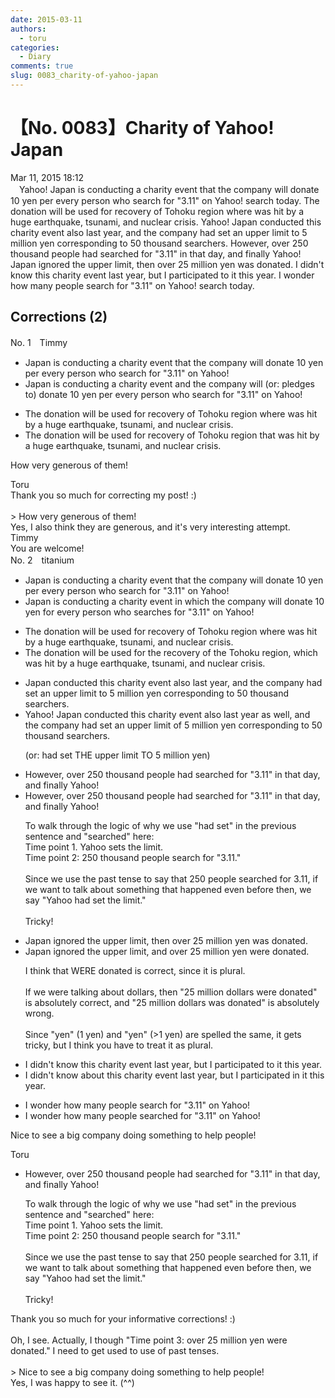 ```yaml
---
date: 2015-03-11
authors:
  - toru
categories:
  - Diary
comments: true
slug: 0083_charity-of-yahoo-japan
---
```


# 【No. 0083】Charity of Yahoo! Japan
<div class="date">Mar 11, 2015 18:12</div>
<div id="post"><div id="body_show_ori">
　Yahoo! Japan is conducting a charity event that the company will donate 10 yen per every person who search for "3.11" on Yahoo! search today. The donation will be used for recovery of Tohoku region where was hit by a huge earthquake, tsunami, and nuclear crisis. Yahoo! Japan conducted this charity event also last year, and the company had set an upper limit to 5 million yen corresponding to 50 thousand searchers. However, over 250 thousand people had searched for "3.11" in that day, and finally Yahoo! Japan ignored the upper limit, then over 25 million yen was donated. I didn't know this charity event last year, but I participated to it this year. I wonder how many people search for "3.11" on Yahoo! search today.
</div></div>

<!-- more -->


## Corrections (2)
<div id="block"><div class="first_name"> No. 1　<span class="just_name">Timmy</span></div><div id="block2">
<ul class="correction_field">
<li class="incorrect">Japan is conducting a charity event that the company will donate 10 yen per every person who search for "3.11" on Yahoo!</li>
<li class="corrected correct">
Japan is conducting a charity event <span class="f_blue">and</span> the company will (or: <span class="f_blue">pledges to</span>) donate 10 yen per every person who search for "3.11" on Yahoo!
</li>
</ul>
<ul class="correction_field">
<li class="incorrect">The donation will be used for recovery of Tohoku region where was hit by a huge earthquake, tsunami, and nuclear crisis.</li>
<li class="corrected correct">
The donation will be used for recovery of Tohoku region <span class="f_blue">that</span> was hit by a huge earthquake, tsunami, and nuclear crisis.
</li>
</ul>
<p class="comment_small">
 How very generous of them!
</p>

</div><div class="name"><span class="just_name">Toru</span><br>
Thank you so much for correcting my post! :)<br/><br/>&gt; How very generous of them!<br/>Yes, I also think they are generous, and it's very interesting attempt.
</div>
<div class="name"><span class="just_name">Timmy</span><br>
You are welcome!
</div>
</div>
<div id="block"><div class="first_name"> No. 2　<span class="just_name">titanium</span></div><div id="block2">
<ul class="correction_field">
<li class="incorrect">Japan is conducting a charity event that the company will donate 10 yen per every person who search for "3.11" on Yahoo!</li>
<li class="corrected correct">
Japan is conducting a charity event <span class="f_red">in which</span> the company will donate 10 yen <span class="f_blue">for </span>every person who search<span class="f_red">es</span> for "3.11" on Yahoo!
</li>
</ul>
<ul class="correction_field">
<li class="incorrect">The donation will be used for recovery of Tohoku region where was hit by a huge earthquake, tsunami, and nuclear crisis.</li>
<li class="corrected correct">
The donation will be used for <span class="f_red">the</span> recovery of <span class="f_red">the </span>Tohoku region, <span class="f_blue">which</span> was hit by a huge earthquake, tsunami, and nuclear crisis.
</li>
</ul>
<ul class="correction_field">
<li class="incorrect">Japan conducted this charity event also last year, and the company had set an upper limit to 5 million yen corresponding to 50 thousand searchers.</li>
<li class="corrected correct">
<span class="f_blue">Yahoo! </span>Japan conducted this charity event <span class="f_gray"><span class="sline">also </span></span>last year <span class="f_red">as well</span>, and the company had set an upper limit <span class="f_red">of</span> 5 million yen corresponding to 50 thousand searchers.
<p class="correction_comment">(or: had set THE upper limit TO 5 million yen)</p>
</li>
</ul>
<ul class="correction_field">
<li class="incorrect">However, over 250 thousand people had searched for "3.11" in that day, and finally Yahoo!</li>
<li class="corrected correct">
However, over 250 thousand people <span class="f_gray"><span class="sline">had </span></span>searched for "3.11" in that day, and finally Yahoo!
<p class="correction_comment">To walk through the logic of why we use "had set" in the previous sentence and "searched" here:<br/>Time point 1. Yahoo sets the limit.<br/>Time point 2: 250 thousand people search for "3.11."<br/><br/>Since we use the past tense to say that 250 people searched for 3.11, if we want to talk about something that happened even before then, we say "Yahoo had set the limit."<br/><br/>Tricky!</p>
</li>
</ul>
<ul class="correction_field">
<li class="incorrect">Japan ignored the upper limit, then over 25 million yen was donated.</li>
<li class="corrected correct">
Japan ignored the upper limit, <span class="f_red">and</span> over 25 million yen <span class="f_red">were</span> donated.
<p class="correction_comment">I think that WERE donated is correct, since it is plural.<br/><br/>If we were talking about dollars, then "25 million dollars were donated" is absolutely correct, and "25 million dollars was donated" is absolutely wrong.<br/><br/>Since "yen" (1 yen) and "yen" (&gt;1 yen) are spelled the same, it gets tricky, but I think you have to treat it as plural.</p>
</li>
</ul>
<ul class="correction_field">
<li class="incorrect">I didn't know this charity event last year, but I participated to it this year.</li>
<li class="corrected correct">
I didn't know <span class="f_red">about</span> this charity event last year, but I participated <span class="f_red">in</span> it this year.
</li>
</ul>
<ul class="correction_field">
<li class="incorrect">I wonder how many people search for "3.11" on Yahoo!</li>
<li class="corrected correct">
I wonder how many people search<span class="f_red">ed</span> for "3.11" on Yahoo!
</li>
</ul>
<p class="comment_small">
 Nice to see a big company doing something to help people!
</p>

</div><div class="name"><span class="just_name">Toru</span><br><div class="quote_field"><ul class="correction_field">
<li class="corrected correct">
However, over 250 thousand people <span class="f_gray"><span class="sline">had </span></span>searched for "3.11" in that day, and finally Yahoo!
<p class="correction_comment">
To walk through the logic of why we use "had set" in the previous sentence and "searched" here:<br/>Time point 1. Yahoo sets the limit.<br/>Time point 2: 250 thousand people search for "3.11."<br/><br/>Since we use the past tense to say that 250 people searched for 3.11, if we want to talk about something that happened even before then, we say "Yahoo had set the limit."<br/><br/>Tricky!
</p>
</li>
</ul></div>
Thank you so much for your informative corrections! :)<br/><br/>Oh, I see. Actually, I though "Time point 3: over 25 million yen were donated." I need to get used to use of past tenses.<br/><br/>&gt; Nice to see a big company doing something to help people!<br/>Yes, I was happy to see it. (^^)
</div>
</div>
